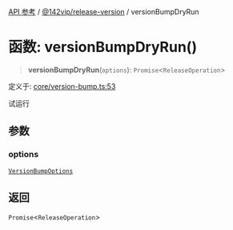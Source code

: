 [API 参考](../wiki/Home) / [@142vip/release-version](../wiki/@142vip.release-version) / versionBumpDryRun

# 函数: versionBumpDryRun()

> **versionBumpDryRun**(`options`): `Promise`<`ReleaseOperation`>

定义于: [core/version-bump.ts:53](https://github.com/142vip/core-x/blob/58a4aca72f73ebc92491a458c9b83754486dc296/packages/release-version/src/core/version-bump.ts#L53)

试运行

## 参数

### options

[`VersionBumpOptions`](../wiki/@142vip.release-version.%E6%8E%A5%E5%8F%A3.VersionBumpOptions)

## 返回

`Promise`<`ReleaseOperation`>
